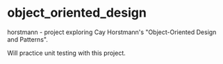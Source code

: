 # object_oriented_design

horstmann - project exploring Cay Horstmann's "Object-Oriented Design and Patterns".

Will practice unit testing with this project.
